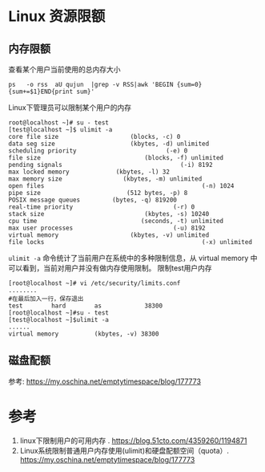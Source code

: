 # Linux 资源限额

## 内存限额
查看某个用户当前使用的总内存大小
```
ps   -o rss  aU qujun  |grep -v RSS|awk 'BEGIN {sum=0}{sum+=$1}END{print sum}'
```

Linux下管理员可以限制某个用户的内存
```
root@localhost ~]# su - test
[test@localhost ~]$ ulimit -a
core file size                    (blocks, -c) 0
data seg size                     (kbytes, -d) unlimited
scheduling priority                         (-e) 0
file size                             (blocks, -f) unlimited
pending signals                                 (-i) 8192
max locked memory             (kbytes, -l) 32
max memory size                 (kbytes, -m) unlimited
open files                                            (-n) 1024
pipe size                        (512 bytes, -p) 8
POSIX message queues         (bytes, -q) 819200
real-time priority                            (-r) 0
stack size                            (kbytes, -s) 10240
cpu time                             (seconds, -t) unlimited
max user processes                            (-u) 8192
virtual memory                    (kbytes, -v) unlimited
file locks                                            (-x) unlimited
```

`ulimit -a` 命令统计了当前用户在系统中的多种限制信息，从 virtual memory 中可以看到，当前对用户并没有做内存使用限制。
限制test用户内存
```
[root@localhost ~]# vi /etc/security/limits.conf
........
#在最后加入一行，保存退出
test        hard        as            38300
[root@localhost ~]#su - test
[test@localhost ~]$ulimit -a
......
virtual memory          (kbytes, -v) 38300
```

## 磁盘配额
参考: https://my.oschina.net/emptytimespace/blog/177773


# 参考
1. linux下限制用户的可用内存 . https://blog.51cto.com/4359260/1194871
2. Linux系统限制普通用户内存使用(ulimit)和硬盘配额空间（quota）. https://my.oschina.net/emptytimespace/blog/177773